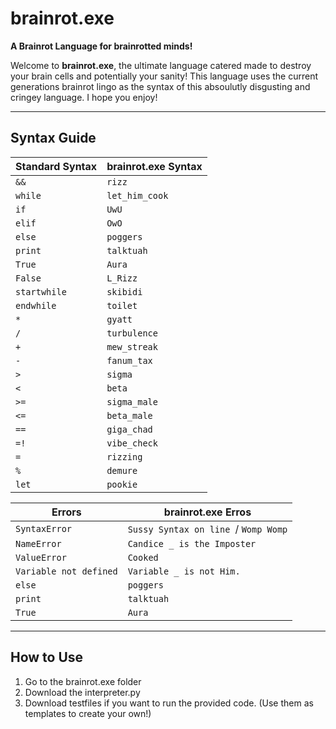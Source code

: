 # brainrot.exe

**A Brainrot Language for brainrotted minds!**

Welcome to **brainrot.exe**, the ultimate language catered made to destroy your brain cells and potentially your sanity! This language uses the current generations brainrot lingo as the syntax of this absoulutly disgusting and cringey language. I hope you enjoy!

---

## Syntax Guide

| **Standard Syntax** | **brainrot.exe Syntax** |
|----------------------|--------------------------|
| `&&`                | `rizz`                  |
| `while`             | `let_him_cook`          |
| `if`                | `UwU`                   |
| `elif`              | `OwO`                   |
| `else`              | `poggers`               |
| `print`             | `talktuah`              |
| `True`              | `Aura`                  |
| `False`             | `L_Rizz`                |
| `startwhile`        | `skibidi`               |
| `endwhile`          | `toilet`                |
| `*`                 | `gyatt`                 |
| `/`                 | `turbulence`            |
| `+`                 | `mew_streak`            |
| `-`                 | `fanum_tax`             |
| `>`                 | `sigma`                 |
| `<`                 | `beta`                  |
| `>=`                | `sigma_male`            |
| `<=`                | `beta_male`             |
| `==`                | `giga_chad`             |
| `=!`                | `vibe_check`            |
| `=`                 | `rizzing`               |
| `%`                 | `demure`                |
| `let`               | `pookie`                |

|       **Errors**      |       **brainrot.exe Erros**        |
|-----------------------|-------------------------------------|
| `SyntaxError`         | `Sussy Syntax on line `/ `Womp Womp`|
| `NameError`           | `Candice _ is the Imposter`         |
| `ValueError`          | `Cooked`                            |
| `Variable not defined`| `Variable _ is not Him.`            |
| `else`                | `poggers`                           |
| `print`               | `talktuah`                          |
| `True`                | `Aura`                              |
---

## How to Use

1. Go to the brainrot.exe folder
2. Download the interpreter.py
3. Download testfiles if you want to run the provided code. (Use them as templates to create your own!)
